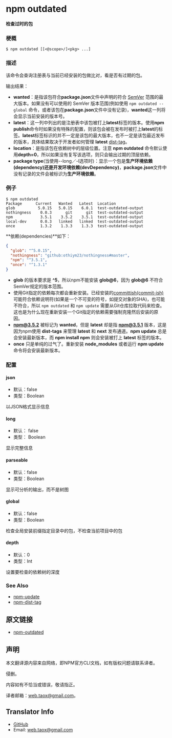 # npm outdated

**检查过时的包**

### 梗概

```shell
$ npm outdated [[<@scope>/]<pkg> ...]
```

### 描述

该命令会查询注册表与当前已经安装的包做比对，看是否有过期的包。

输出结果：

* **wanted**：是指该包符合**package.json**文件中声明的符合 [SemVer](https://github.com/NinjiaHub/Tools-Tricks/blob/master/npm/documents/getting-started/SemVer.md) 范围的最大版本。如果没有可以使用的 SemVer 版本范围(例如使用 `npm outdated --global` 命令，或者该包在**package.json**文件中没有记录)，**wanted**这一列将会显示当前安装的版本号。
* **latest**：这一列中列出的是注册表中该包被打上**latest**标签的版本。使用**npm publish**命令时如果没有特殊的配置，则该包会被在发布时被打上**latest**的标签。**latest**标签标识的并不一定是该包的最大版本，也不一定是该包最近发布的版本，具体结果取决于开发者如何管理 **latest** [dist-tag](https://github.com/NinjiaHub/NPM-CLI-Commands/blob/master/documents/npm-dist-tag.md)。
* **location**：是指该包在依赖树中的层级位置。注意 **npm outdated** 命令默认使用**depth=0**，所以如果没有复写该选项，则只会输出过期的顶层依赖。
* **package type**(当使用--long／-l选项时)：显示一个包是**生产环境依赖(dependency)**还是**开发环境依赖(devDependency)**，**package.json**文件中没有记录的文件会被标识为**生产环境依赖**。

### 例子

```shell
$ npm outdated
Package      Current   Wanted   Latest  Location
glob          5.0.15   5.0.15    6.0.1  test-outdated-output
nothingness    0.0.3      git      git  test-outdated-output
npm            3.5.1    3.5.2    3.5.1  test-outdated-output
local-dev      0.0.3   linked   linked  test-outdated-output
once           1.3.2    1.3.3    1.3.3  test-outdated-output
```

**依赖(dependencies)**如下：

```package.json
{
  "glob": "^5.0.15",
  "nothingness": "github:othiym23/nothingness#master",
  "npm": "^3.5.1",
  "once": "^1.3.1"
}
```

* **glob** 的版本要求是 **^5**，所以npm不能安装 **glob@6**，因为 **glob@6** 不符合SemVer规定的版本范围。
* 使用Git指定的依赖每次都会重新安装。已经安装的[committish(commit-ish)](https://git-scm.com/docs/gitglossary#def_commit_object)可能符合依赖说明符(如果是一个不可变的符号，如提交对象的SHA)，也可能不符合，所以 `npm outdated` 和 `npm update` 需要从Git仓库拉取代码来检查。这也是为什么现在重新安装一个Git指定的依赖需要强制克隆然后安装的原因。
* **npm@3.5.2** 被标记为 **wanted**，但是 **latest** 却是指 **npm@3.5.1** 版本，这是因为npm使用 **dist-tags** 来管理 **latest** 和 **next** 发布通道。**npm update** 总是会安装最新版本，而 **npm install npm** 则会安装被打上 **latest** 标签的版本。
* **once** 只是单纯的过气了。重新安装 **node_modules** 或者运行 **npm update** 命令将会安装最新版本。

### 配置

#### json

* 默认：false
* 类型：Boolean

以JSON格式显示信息

#### long

* 默认： false
* 类型： Boolean

显示完整信息

#### parseable

* 默认：false
* 类型：Boolean

显示可分析的输出，而不是树图

#### global

* 默认：false
* 类型：Boolean

检查全局安装前缀指定目录中的包，不检查当前项目中的包

#### depth

* 默认：0
* 类型：Int

设置要检查的依赖树的深度

### See Also

* [npm-update](https://github.com/NinjiaHub/NPM-CLI-Commands/blob/master/documents/npm-update.md)
* [npm-dist-tag](https://github.com/NinjiaHub/NPM-CLI-Commands/blob/master/documents/npm-dist-tag.md)

## 原文链接

* [npm-outdated](https://docs.npmjs.com/cli/outdated)

## 声明

本文翻译源内容来自网络，即NPM官方CLI文档，如有版权问题请联系译者。

侵删。

内容如有不恰当或错误，敬请指正。

译者邮箱：web.taox@gmail.com。

## Translator Info

* [GitHub](https://github.com/Tao-Quixote)
* Email: web.taox@gmail.com
